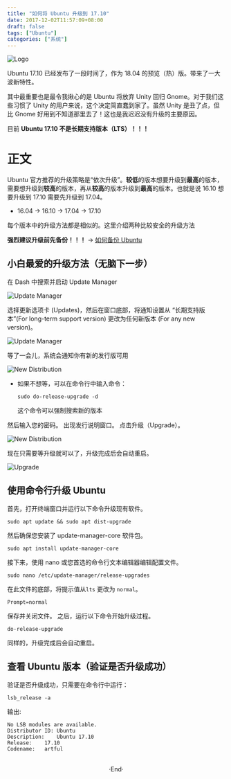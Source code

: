 ```yaml
---
title: "如何将 Ubuntu 升级到 17.10"
date: 2017-12-02T11:57:09+08:00
draft: false
tags: ["Ubuntu"]
categories: ["系统"]
---
```


![Logo](https://mogeko.github.io/images/009/logo.png)

Ubuntu 17.10 已经发布了一段时间了，作为 18.04 的预览（热）版。带来了一大波新特性。

其中最重要也是最令我揪心的是 Ubuntu 将放弃 Unity 回归 Gnome。对于我们这些习惯了 Unity 的用户来说，这个决定简直蠢到家了。虽然 Unity 是丑了点，但比 Gnome 好用到不知道那里去了！这也是我迟迟没有升级的主要原因。

目前 **Ubuntu 17.10 不是长期支持版本（LTS）！！！**

<!--more-->

# 正文

Ubuntu 官方推荐的升级策略是“依次升级”。**较低**的版本想要升级到**最高**的版本，需要想升级到**较高**的版本，再从**较高**的版本升级到**最高**的版本。也就是说 16.10 想要升级到 17.10 需要先升级到 17.04。

- 16.04 -> 16.10 -> 17.04 -> 17.10

每个版本中的升级方法都是相似的。这里介绍两种比较安全的升级方法

**强烈建议升级前先备份！！！** -> [如何备份 Ubuntu](http://www.jianshu.com/p/b73e8011b828)

## 小白最爱的升级方法（无脑下一步）

在 Dash 中搜索并启动 Update Manager

![Update Manager](https://mogeko.github.io/images/009/Upgrade_1.png)

选择更新选项卡 (Updates)，然后在窗口底部，将通知设置从 “长期支持版本”(For long-term support version) 更改为任何新版本 (For any new version)。

![Update Manager](https://mogeko.github.io/images/009/Upgrade_2.png)

等了一会儿，系统会通知你有新的发行版可用

![New Distribution](https://mogeko.github.io/images/009/Upgrade_3.png)

- 如果不想等，可以在命令行中输入命令：

  ``` shell
  sudo do-release-upgrade -d
  ```

  这个命令可以强制搜索新的版本

然后输入您的密码。 出现发行说明窗口。 点击升级（Upgrade）。

![New Distribution](https://mogeko.github.io/images/009/Upgrade_4.png)

现在只需要等升级就可以了，升级完成后会自动重启。

![Upgrade](https://mogeko.github.io/images/009/Upgrade_5.png)

## 使用命令行升级 Ubuntu

首先，打开终端窗口并运行以下命令升级现有软件。

``` shell
sudo apt update && sudo apt dist-upgrade
```

然后确保您安装了 update-manager-core 软件包。

``` shell
sudo apt install update-manager-core
```

接下来，使用 nano 或您首选的命令行文本编辑器编辑配置文件。

``` shell
sudo nano /etc/update-manager/release-upgrades
```

在此文件的底部，将提示值从`lts` 更改为 `normal`。

``` shell
Prompt=normal
```

保存并关闭文件。 之后，运行以下命令开始升级过程。

``` shell
do-release-upgrade
```

同样的，升级完成后会自动重启。

## 查看 Ubuntu 版本（验证是否升级成功）

验证是否升级成功，只需要在命令行中运行：

``` shell
lsb_release -a
```

输出:

``` shell
No LSB modules are available.
Distributor ID:	Ubuntu
Description:	Ubuntu 17.10
Release:	17.10
Codename:	artful
```




<br>

<center>  ·End·  </center>